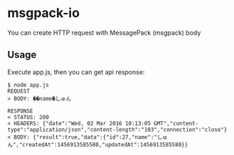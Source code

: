 # msgpack-io

You can create HTTP request with MessagePack (msgpack) body

## Usage

Execute app.js, then you can get api response:

```
$ node app.js
REQUEST
> BODY: ��name�しゅん

RESPONSE
< STATUS: 200
< HEADERS: {"date":"Wed, 02 Mar 2016 10:13:05 GMT","content-type":"application/json","content-length":"103","connection":"close"}
< BODY: {"result":true,"data":{"id":27,"name":"しゅん","createdAt":1456913585580,"updatedAt":1456913585580}}
```
